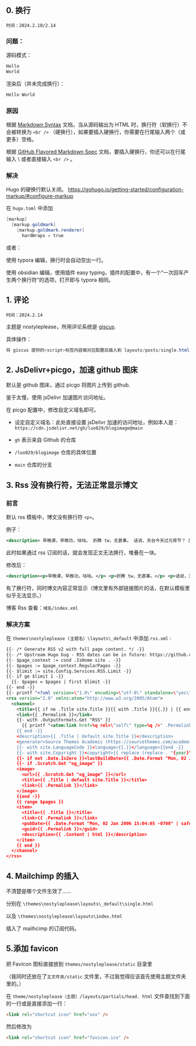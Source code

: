 ## 0. 换行
	时间：2024.2.10/2.14
### 问题：
源码模式：
```powershell
Hello
World
```
渲染后（并未完成换行）：
```powershell
Hello World
```
### 原因
根据 [Markdown Syntax](https://daringfireball.net/projects/markdown/syntax#p) 文档，当从源码输出为 HTML 时，换行符（软换行）不会被转换为 `<br />` （硬换行），如果要插入硬换行，你需要在行尾输入两个（或更多）空格。

根据 [GitHub Flavored Markdown Spec](https://github.github.com/gfm/#hard-line-breaks) 文档，要插入硬换行，你还可以在行尾输入 \ 或者直接输入 `<br />` 。

### 解决  
Hugo 的硬换行默认关闭。
https://gohugo.io/getting-started/configuration-markup/#configure-markup

在 `hugo.toml` 中添加
```powershell
[markup]
  [markup.goldmark]
    [markup.goldmark.renderer]
      hardWraps = true
```

或者：

使用 typora 编辑，换行时会自动空出一行。

使用 obsidian 编辑，使用插件 easy typing，插件的配置中，有一个“一次回车产生两个换行符”的选项，打开即与 typora 相同。

## 1. 评论
	时间：2024.2.14
主题是 nostyleplease，所用评论系统是 [giscus](https://github.com/giscus/giscus).

具体操作：
```powershell
将 giscus 提供的<script>标签内容做对应配置后插入到 layouts/posts/single.html 的</article> 这一行后面
```
## 2. JsDelivr+picgo，加速 github 图床
默认是 github 图床，通过 picgo 将图片上传到 github.

鉴于太慢，使用 jsDelivr 加速图片访问地址。

在 picgo 配置中，修改自定义域名即可。

- 设定自定义域名：此处直接设置 jsDelivr 加速的访问地址，例如本人是：`https://cdn.jsdelivr.net/gh/luo029/blogimage@main`

- `gh` 表示来自 Github 的仓库
- `/luo029/blogimage` 仓库的具体位置
- `main` 仓库的分支
  

## 3. Rss 没有换行符，无法正常显示博文

### 前言

默认 rss 模板中，博文没有换行符 `<p>`。

例子：


```xml
<description> 早晚课，早晚功，咕咕。 折腾 tw，无甚事。 话说，天台今天过元宵节？ 应该吃汤圆吧。 午斋。 就酱~ 甲辰正月十四 嗣檙 于桐柏宫</description>
```

此时如果通过 rss 订阅的话，就会发现正文无法换行，堆叠在一块。

修改后：


```xml
<description><p>早晚课，早晚功，咕咕。</p> <p>折腾 tw，无甚事。</p> <p>话说，天台今天过元宵节？应该吃汤圆吧。</p> <p><img src="https://cdn.jsdelivr.net/gh/luo029/blogimage@main/24%200223%202146%2056.png" alt="image.png"></p> <p>午斋。</p> <p>就酱~</p> <p>甲辰正月十四</p> <p>嗣檙 于桐柏宫</p></description>
```

有了换行符，同时博文内容正常显示（博文里有外部链接图片的话，在默认模板里似乎无法显示。）


博客 Rss 查看：`域名/index.xml`

### 解决方案

在 `themes\nostyleplease (主题名）\layouts\_default` 中添加 `rss.xml` :

```xml
{{- /* Generate RSS v2 with full page content. */ -}}
{{- /* Upstream Hugo bug - RSS dates can be in future: https://github.com/gohugoio/hugo/issues/3918 */ -}}
{{- $page_context := cond .IsHome site . -}}
{{- $pages := $page_context.RegularPages -}}
{{- $limit := site.Config.Services.RSS.Limit -}}
{{- if ge $limit 1 -}}
  {{- $pages = $pages | first $limit -}}
{{- end -}}
{{- printf "<?xml version=\"1.0\" encoding=\"utf-8\" standalone=\"yes\" ?>" | safeHTML }}
<rss version="2.0" xmlns:atom="http://www.w3.org/2005/Atom">
  <channel>
    <title>{{ if ne .Title site.Title }}{{ with .Title }}{{.}} | {{ end }}{{end}}{{ site.Title }}</title>
    <link>{{ .Permalink }}</link>
    {{- with .OutputFormats.Get "RSS" }}
      {{ printf "<atom:link href=%q rel=\"self\" type=%q />" .Permalink .MediaType | safeHTML }}
    {{ end -}}
    <description>{{ .Title | default site.Title }}</description>
    <generator>Source Themes Academic (https://sourcethemes.com/academic/)</generator>
    {{- with site.LanguageCode }}<language>{{.}}</language>{{end -}}
    {{- with site.Copyright }}<copyright>{{ replace (replace . "{year}" now.Year) "&copy;" "©" | plainify }}</copyright>{{end -}}
    {{- if not .Date.IsZero }}<lastBuildDate>{{ .Date.Format "Mon, 02 Jan 2006 15:04:05 -0700" | safeHTML }}</lastBuildDate>{{ end -}}
    {{- if .Scratch.Get "og_image" }}
    <image>
      <url>{{ .Scratch.Get "og_image" }}</url>
      <title>{{ .Title | default site.Title }}</title>
      <link>{{ .Permalink }}</link>
    </image>
    {{end -}}
    {{ range $pages }}
    <item>
      <title>{{ .Title }}</title>
      <link>{{ .Permalink }}</link>
      <pubDate>{{ .Date.Format "Mon, 02 Jan 2006 15:04:05 -0700" | safeHTML }}</pubDate>
      <guid>{{ .Permalink }}</guid>
      <description>{{ .Content | html }}</description>
    </item>
    {{ end }}
  </channel>
</rss>
```

## 4. Mailchimp 的插入

不清楚是哪个文件生效了……

分别在 `\themes\nostyleplease\layouts\_default\single.html` 

以及 `\themes\nostyleplease\layouts\index.html`

插入了 mailhcimp 的订阅代码。
## 5.添加 favicon

把 Favicon 图标直接放到 `themes/nostyleplease/static` 目录里

（我同时还放在了`主文件夹/static` 文件里，不过我觉得应该首先使用主题文件夹里的。）

在 `theme/nostyleplease（主题）/layouts/partials/head. html`  文件查找到下面的一行或是直接添加一行：

```html
<link rel="shortcut icon" href="xxx" />
```

然后修改为

```html
<link rel="shortcut icon" href="favicon.ico" />
```
